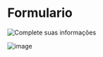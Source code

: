 # Formulario
![Complete suas informações](H:\PYTHON_PROJETOS\Formulario\imagens\banner_form.png "Cadastro de DEVs")

![image](https://user-images.githubusercontent.com/81047389/142789925-0b00ac0a-b7ec-4154-85e6-e33658442841.png)

